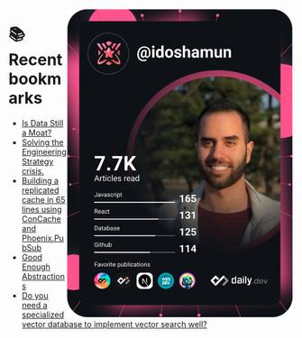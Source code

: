 <a href="https://app.daily.dev/idoshamun"><img src="https://raw.githubusercontent.com/idoshamun/idoshamun/devcard/devcard.svg" align='right' width="400" alt="Ido Shamun's Dev Card"/></a>

# 📚 Recent bookmarks
<!-- BOOKMARKS:START -->
- [Is Data Still a Moat?](https://app.daily.dev/posts/T6UAXvUIE?utm_source=rss&utm_medium=bookmarks&utm_campaign=28849d86070e4c099c877ab6837c61f0)
- [Solving the Engineering Strategy crisis.](https://app.daily.dev/posts/orJIPMhz3?utm_source=rss&utm_medium=bookmarks&utm_campaign=28849d86070e4c099c877ab6837c61f0)
- [Building a replicated cache in 65 lines using ConCache and Phoenix.PubSub](https://app.daily.dev/posts/dOgWOaapz?utm_source=rss&utm_medium=bookmarks&utm_campaign=28849d86070e4c099c877ab6837c61f0)
- [Good Enough Abstractions](https://app.daily.dev/posts/fSZjKg5Uv?utm_source=rss&utm_medium=bookmarks&utm_campaign=28849d86070e4c099c877ab6837c61f0)
- [Do you need a specialized vector database to implement vector search well?](https://app.daily.dev/posts/xvc7cTgXy?utm_source=rss&utm_medium=bookmarks&utm_campaign=28849d86070e4c099c877ab6837c61f0)
<!-- BOOKMARKS:END -->
